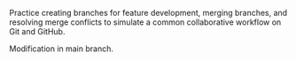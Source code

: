 Practice creating branches for feature development, merging branches, and resolving merge conflicts to simulate a common collaborative workflow on Git and GitHub.
 
Modification in main branch.
